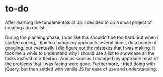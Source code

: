 # to-do
After learning the fundamentals of JS. I decided to do a small project of creating a to do list.

During the planning phase, I was like this shouldn't be too hard. But when I started coding, I had to change my approach several times, do a bunch of googling, but eventually I did figure out the mistakes that I was making.
It took me a while to understand why I should use a list to showcase all the tasks instead of a flexbox. And as soon as I changed my approach most of the problems that I was facing were gone.
Furthermore, I tried doing with jQuery, but then settled with vanilla JS for ease of use and understanding.
